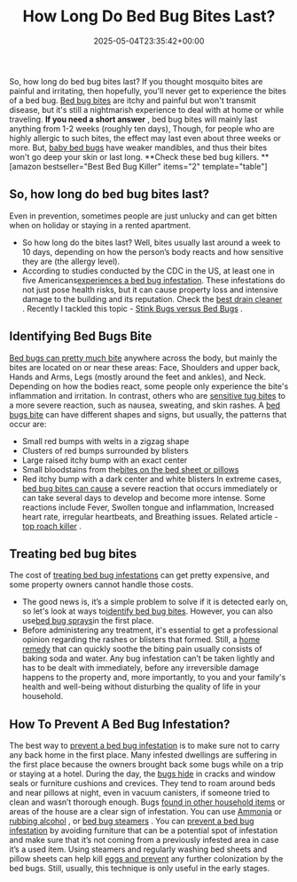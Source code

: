 ﻿---
layout: post
title: How Long Do Bed Bug Bites Last?
date: '2025-05-04T23:35:42+00:00'
categories:
- Bed Bugs
- Guide
tags: []
slug: /how-long-do-bed-bug-bites-last/
lastmod: 2025-05-07T12:21:27+03:00
---

So, how long do bed bug bites last? If you thought mosquito bites are painful and irritating, then hopefully, you'll never get to experience the bites of a bed bug.
[Bed bug bites](https://nysipm.cornell.edu/whats-bugging-you/bed-bugs/bed-bug-faqs///#2)
are itchy and painful but won't transmit disease, but it's still a nightmarish experience to deal with at home or while traveling.
**If you need a short answer**
,
bed bug bites will mainly last anything from 1-2 weeks (roughly ten days), Though, for people who are highly allergic to such bites, the effect may last even about three weeks or more.
But,
[baby bed bugs](https://pestpolicy.com/baby-bed-bugs/)
have weaker mandibles, and thus their bites won't go deep your skin or last long.
**Check these bed bug killers. **
[amazon bestseller="Best Bed Bug Killer" items="2" template="table"]
## So, how long do bed bug bites last?
Even in prevention, sometimes people are just unlucky and can get bitten when on holiday or staying in a rented apartment.
- So how long do the bites last? Well, bites usually last around a week to 10 days, depending on how the person’s body reacts and how sensitive they are (the allergy level).
- According to studies conducted by the CDC in the US, at least one in five Americans[experiences a bed bug infestation](https://pestpolicy.com/what-does-bed-bug-poop-look-like/).
These infestations do not just pose health risks, but it can cause property loss and intensive damage to the building and its reputation.
Check the
[best drain cleaner](https://pestpolicy.com/best-drain-cleaner//)
. Recently I tackled this topic -
[Stink Bugs versus Bed Bugs](https://pestpolicy.com/stink-bugs-vs-bed-bugs/)
.
## Identifying Bed Bugs Bite
[Bed bugs can pretty much bite](https://pestpolicy.com/pictures-of-bed-bug-bites/)
anywhere across the body, but mainly the bites are located on or near these areas: Face, Shoulders and upper back, Hands and Arms, Legs (mostly around the feet and ankles), and Neck.
Depending on how the bodies react, some people only experience the bite's inflammation and irritation. In contrast, others who are
[sensitive tug bites](https://pestpolicy.com/flea-bites-vs-bed-bug-bites/)
to a more severe reaction, such as nausea, sweating, and skin rashes.
A
[bed bugs bite](https://pestpolicy.com/bed-bug-bites-vs-mosquito-bites/)
can have different shapes and signs, but usually, the patterns that occur are:
- Small red bumps with welts in a zigzag shape
- Clusters of red bumps surrounded by blisters
- Large raised itchy bump with an exact center
- Small bloodstains from the[bites on the bed sheet or pillows](https://pestpolicy.com/can-bed-bugs-bite-through-clothing/)
- Red itchy bump with a dark center and white blisters
In extreme cases,
[bed bug bites can cause](https://pestpolicy.com/what-causes-bed-bugs/)
a severe reaction that occurs immediately or can take several days to develop and become more intense.
Some reactions include Fever, Swollen tongue and inflammation, Increased heart rate, irregular heartbeats, and Breathing issues. Related article -
[top roach killer](https://pestpolicy.com/best-roach-killer-for-apartments/)
.
## Treating bed bug bites
The cost of
[treating bed bug infestations](https://pestpolicy.com/bed-bugs-vs-mites/)
can get pretty expensive, and some property owners cannot handle those costs.
- The good news is, it’s a simple problem to solve if it is detected early on, so let's look at ways to[identify bed bug bites](https://pestpolicy.com/can-bed-bugs-live-in-your-skin/). However, you can also use[bed bug sprays](https://pestpolicy.com/best-bed-bug-spray/)in the first place.
- Before administering any treatment, it's essential to get a professional opinion regarding the rashes or blisters that formed.
Still, a
[home remedy](https://pestpolicy.com/home-remedies-for-bed-bugs/)
that can quickly soothe the biting pain usually consists of baking soda and water.
Any bug infestation can’t be taken lightly and has to be dealt with immediately, before any irreversible damage happens to the property and, more importantly, to you and your family's health and well-being without disturbing the quality of life in your household.
## How To Prevent A Bed Bug Infestation?
The best way to
[prevent a bed bug infestation](https://pestpolicy.com/harris-bed-bug-killer-review/)
is to make sure not to carry any back home in the first place. Many infested dwellings are suffering in the first place because the owners brought back some bugs while on a trip or staying at a hotel.
During the day, the
[bugs hide](https://pestpolicy.com/where-do-bed-bugs-hide/)
in cracks and window seals or furniture cushions and crevices. They tend to roam around beds and near pillows at night, even in vacuum canisters, if someone tried to clean and wasn’t thorough enough.
Bugs
[found in other household items](https://pestpolicy.com/does-dryer-kill-bed-bugs/)
or areas of the house are a clear sign of infestation. You can use
[Ammonia](https://pestpolicy.com/does-ammonia-kill-bed-bugs/)
or
[rubbing alcohol](https://pestpolicy.com/does-rubbing-alcohol-kill-bed-bugs/)
, or
[bed bug steamers](https://pestpolicy.com/best-bed-bug-steamer/)
.
You can
[prevent a bed bug infestation](https://pestpolicy.com/does-lysol-kill-bed-bugs/)
by avoiding furniture that can be a potential spot of infestation and make sure that it’s not coming from a previously infested area in case it’s a used item.
Using steamers and regularly washing bed sheets and pillow sheets can help kill
[eggs and prevent](https://pestpolicy.com/does-the-dryer-kill-fleas/)
any further colonization by the bed bugs. Still, usually, this technique is only useful in the early stages.